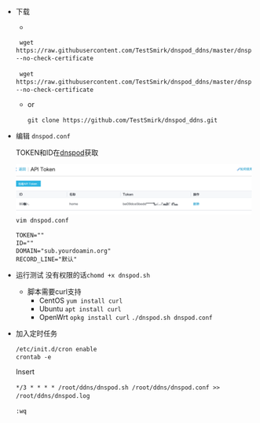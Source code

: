 * 下载
    
    * 
    ```
     wget https://raw.githubusercontent.com/TestSmirk/dnspod_ddns/master/dnspod.conf --no-check-certificate
       
     wget https://raw.githubusercontent.com/TestSmirk/dnspod_ddns/master/dnspod.sh --no-check-certificate
    ```
    * or
       
       
      
       `git clone https://github.com/TestSmirk/dnspod_ddns.git`       
* 编辑 `dnspod.conf`

  TOKEN和ID在[dnspod](https://www.dnspod.cn/console/user/security)获取
  
  ![console](https://github.com/TestSmirk/dnspod_ddns/blob/master/images/console.png)
  `vim dnspod.conf` 
  ```
  TOKEN=""
  ID=""
  DOMAIN="sub.yourdoamin.org"
  RECORD_LINE="默认"
  ```
* 运行测试
  没有权限的话`chomd +x dnspod.sh`
  * 脚本需要curl支持 
    * CentOS `yum install curl` 
    * Ubuntu `apt install curl`
    * OpenWrt `opkg install curl`
  `./dnspod.sh dnspod.conf`
  
* 加入定时任务
  ```
  /etc/init.d/cron enable
  crontab -e
  ```
  Insert
  
  `*/3 * * * * /root/ddns/dnspod.sh /root/ddns/dnspod.conf >> /root/ddns/dnspod.log`
  
  `:wq`
